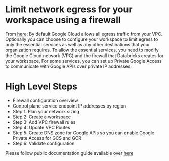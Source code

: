 # Limit network egress for your workspace using a firewall

From [here](https://docs.gcp.databricks.com/administration-guide/cloud-configurations/gcp/firewall.html): By default Google Cloud allows all egress traffic from your VPC. Optionally you can choose to configure your workspace to limit egress to only the essential services as well as any other destinations that your organization requires. To allow the essential services, you need to modify the Google Cloud network (VPC) and the firewall that Databricks creates for your workspace. For some services, you can set up Private Google Access to communicate with Google APIs over private IP addresses.

# High Level Steps

* Firewall configuration overview
* Control plane service endpoint IP addresses by region
* Step 1: Plan your network sizing
* Step 2: Create a workspace
* Step 3: Add VPC firewall rules
* Step 4: Update VPC Routes
* Step 5: Create DNS zone for Google APIs so you can enable Google Private Access for GCS and GCR
* Step 6: Validate configuration

Please follow public documentation guide available over [here](https://docs.gcp.databricks.com/administration-guide/cloud-configurations/gcp/firewall.html)